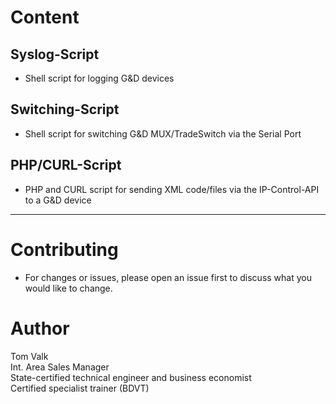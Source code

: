 # Content

## Syslog-Script
- Shell script for logging G&D devices <br/>

## Switching-Script
- Shell script for switching G&D MUX/TradeSwitch via the Serial Port <br/>

## PHP/CURL-Script
- PHP and CURL script for sending XML code/files via the IP-Control-API to a G&D device <br/>

---------

# Contributing
- For changes or issues, please open an issue first to discuss what you would like to change. <br/>

# Author
Tom Valk   <br/>
Int. Area Sales Manager  <br/>
State-certified technical engineer and business economist <br/>
Certified specialist trainer (BDVT)
